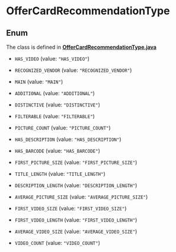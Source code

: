 

# OfferCardRecommendationType

## Enum

The class is defined in **[OfferCardRecommendationType.java](../../src/main/java/org/openapitools/model/OfferCardRecommendationType.java)**


* `HAS_VIDEO` (value: `"HAS_VIDEO"`)

* `RECOGNIZED_VENDOR` (value: `"RECOGNIZED_VENDOR"`)

* `MAIN` (value: `"MAIN"`)

* `ADDITIONAL` (value: `"ADDITIONAL"`)

* `DISTINCTIVE` (value: `"DISTINCTIVE"`)

* `FILTERABLE` (value: `"FILTERABLE"`)

* `PICTURE_COUNT` (value: `"PICTURE_COUNT"`)

* `HAS_DESCRIPTION` (value: `"HAS_DESCRIPTION"`)

* `HAS_BARCODE` (value: `"HAS_BARCODE"`)

* `FIRST_PICTURE_SIZE` (value: `"FIRST_PICTURE_SIZE"`)

* `TITLE_LENGTH` (value: `"TITLE_LENGTH"`)

* `DESCRIPTION_LENGTH` (value: `"DESCRIPTION_LENGTH"`)

* `AVERAGE_PICTURE_SIZE` (value: `"AVERAGE_PICTURE_SIZE"`)

* `FIRST_VIDEO_SIZE` (value: `"FIRST_VIDEO_SIZE"`)

* `FIRST_VIDEO_LENGTH` (value: `"FIRST_VIDEO_LENGTH"`)

* `AVERAGE_VIDEO_SIZE` (value: `"AVERAGE_VIDEO_SIZE"`)

* `VIDEO_COUNT` (value: `"VIDEO_COUNT"`)



